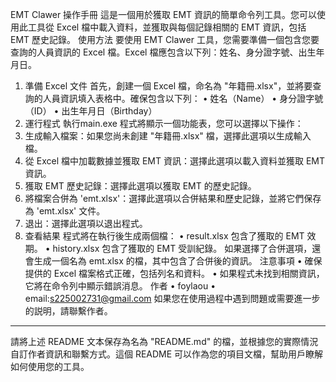 EMT Clawer 操作手冊
這是一個用於獲取 EMT 資訊的簡單命令列工具。您可以使用此工具從 Excel 檔中載入資料，並獲取與每個記錄相關的 EMT 資訊，包括 EMT 歷史記錄。
使用方法
要使用 EMT Clawer 工具，您需要準備一個包含您要查詢的人員資訊的 Excel 檔。Excel 檔應包含以下列：姓名、身分證字號、出生年月日。
1. 準備 Excel 文件
首先，創建一個 Excel 檔，命名為 "年籍冊.xlsx"，並將要查詢的人員資訊填入表格中。確保包含以下列：
•	姓名（Name）
•	身分證字號（ID）
•	出生年月日（Birthday）
2. 運行程式
執行main.exe
程式將顯示一個功能表，您可以選擇以下操作：
1.	生成輸入檔案：如果您尚未創建 "年籍冊.xlsx" 檔，選擇此選項以生成輸入檔。
1.	從 Excel 檔中加載數據並獲取 EMT 資訊：選擇此選項以載入資料並獲取 EMT 資訊。
2.	獲取 EMT 歷史記錄：選擇此選項以獲取 EMT 的歷史記錄。
3.	將檔案合併為 'emt.xlsx'：選擇此選項以合併結果和歷史記錄，並將它們保存為 'emt.xlsx' 文件。
4.	退出：選擇此選項以退出程式。
3. 查看結果
程式將在執行後生成兩個檔：
•	result.xlsx 包含了獲取的 EMT 效期。
•	history.xlsx 包含了獲取的 EMT 受訓紀錄。
如果選擇了合併選項，還會生成一個名為 emt.xlsx 的檔，其中包含了合併後的資訊。
注意事項
•	確保提供的 Excel 檔案格式正確，包括列名和資料。
•	如果程式未找到相關資訊，它將在命令列中顯示錯誤消息。
作者
•	foylaou
•	email:s225002731@gmail.com
如果您在使用過程中遇到問題或需要進一步的説明，請聯繫作者。
________________________________________
請將上述 README 文本保存為名為 "README.md" 的檔，並根據您的實際情況自訂作者資訊和聯繫方式。這個 README 可以作為您的項目文檔，幫助用戶瞭解如何使用您的工具。
